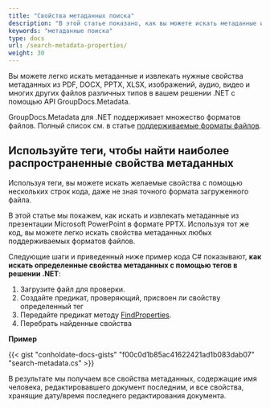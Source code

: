 ```yaml
---
title: "Свойства метаданных поиска"
description: "В этой статье показано, как вы можете искать метаданные и извлекать нужные свойства метаданных из документов, таких как PDF, DOCX, PPTX, XLSX, изображений, аудио, видео и многих других файлов различных типов в вашем решении .NET."
keywords: "метаданные поиска"
type: docs
url: /search-metadata-properties/
weight: 30
---
```


Вы можете легко искать метаданные и извлекать нужные свойства метаданных из PDF, DOCX, PPTX, XLSX, изображений, аудио, видео и многих других файлов различных типов в вашем решении .NET с помощью API GroupDocs.Metadata.

GroupDocs.Metadata для .NET поддерживает множество форматов файлов. Полный список см. в статье [поддерживаемые форматы файлов](https://docs.groupdocs.com/metadata/net/supported-document-formats/).

## Используйте теги, чтобы найти наиболее распространенные свойства метаданных

Используя теги, вы можете искать желаемые свойства с помощью нескольких строк кода, даже не зная точного формата загруженного файла.

В этой статье мы покажем, как искать и извлекать метаданные из презентации Microsoft PowerPoint в формате PPTX. Используя тот же код, вы можете легко искать свойства метаданных любых поддерживаемых форматов файлов.

Следующие шаги и приведенный ниже пример кода C# показывают, **как искать определенные свойства метаданных с помощью тегов в решении .NET**:

1. Загрузите файл для проверки.
2. Создайте предикат, проверяющий, присвоен ли свойству определенный тег
3. Передайте предикат методу [FindProperties](https://apireference.groupdocs.com/net/metadata/groupdocs.metadata/metadata/methods/findproperties).
4. Перебрать найденные свойства

**Пример**

{{< gist "conholdate-docs-gists" "f00c0d1b85ac41622421ad1b083dab07" "search-metadata.cs" >}}

В результате мы получаем все свойства метаданных, содержащие имя человека, редактировавшего документ последним, и все свойства, хранящие дату/время последнего редактирования документа.




